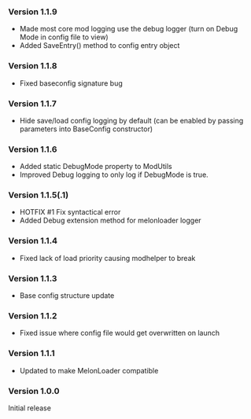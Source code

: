 ### Version 1.1.9

- Made most core mod logging use the debug logger (turn on Debug Mode in config file to view)
- Added SaveEntry() method to config entry object

### Version 1.1.8

- Fixed baseconfig signature bug

### Version 1.1.7

- Hide save/load config logging by default (can be enabled by passing parameters into BaseConfig constructor)

### Version 1.1.6

- Added static DebugMode property to ModUtils
- Improved Debug logging to only log if DebugMode is true.

### Version 1.1.5(.1)

- HOTFIX #1 Fix syntactical error
- Added Debug extension method for melonloader logger

### Version 1.1.4

- Fixed lack of load priority causing modhelper to break

### Version 1.1.3

- Base config structure update

### Version 1.1.2

- Fixed issue where config file would get overwritten on launch

### Version 1.1.1

- Updated to make MelonLoader compatible

### Version 1.0.0

Initial release